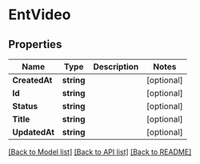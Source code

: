 # EntVideo

## Properties

Name | Type | Description | Notes
------------ | ------------- | ------------- | -------------
**CreatedAt** | **string** |  | [optional] 
**Id** | **string** |  | [optional] 
**Status** | **string** |  | [optional] 
**Title** | **string** |  | [optional] 
**UpdatedAt** | **string** |  | [optional] 

[[Back to Model list]](../README.md#documentation-for-models) [[Back to API list]](../README.md#documentation-for-api-endpoints) [[Back to README]](../README.md)


